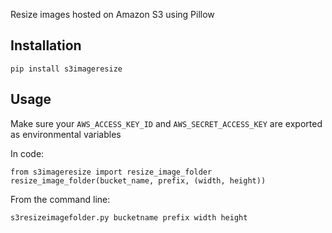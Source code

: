 Resize images hosted on Amazon S3 using Pillow

## Installation

    pip install s3imageresize

## Usage

Make sure your `AWS_ACCESS_KEY_ID` and `AWS_SECRET_ACCESS_KEY` are exported as environmental variables

In code:

    from s3imageresize import resize_image_folder
    resize_image_folder(bucket_name, prefix, (width, height))

From the command line:

    s3resizeimagefolder.py bucketname prefix width height

